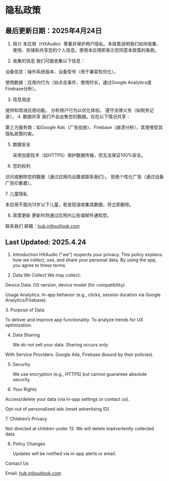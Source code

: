 # 隐私政策
## 最后更新日期：2025年4月24日

1. 简介
本应用（HXAudio）尊重并保护用户隐私。本政策说明我们如何收集、使用、存储和共享您的个人信息。使用本应用即表示您同意本政策的条款。

2. 收集的信息
我们可能收集以下信息：

设备信息：操作系统版本、设备型号（用于兼容性优化）。</p>
使用数据：应用内行为（如点击事件、使用时长，通过Google Analytics或Firebase分析）。</p>

3. 信息用途

提供和改进应用功能。
分析用户行为以优化体验。
遵守法律义务（如税务记录）。
4. 数据共享
我们不会出售您的数据。仅在以下情况共享：</p>

第三方服务商：如Google Ads（广告投放）、Firebase（崩溃分析），其使用受其隐私政策约束。</p>

5. 数据安全</p>
采用加密技术（如HTTPS）保护数据传输，但无法保证100%安全。</p>

6. 您的权利

访问或删除您的数据（通过应用内设置或联系我们）。
拒绝个性化广告（通过设备广告ID重置）。</p>
7. 儿童隐私</p>
本应用不面向13岁以下儿童，若发现误收集其数据，将立即删除。

8. 政策更新
更新时将通过应用内公告或邮件通知您。

联系我们
邮箱：hub.jr@outlook.com


## Last Updated: 2025.4.24

1. Introduction
HXAudio ("we") respects your privacy. This policy explains how we collect, use, and share your personal data. By using the app, you agree to these terms.

2. Data We Collect
We may collect:</p>

Device Data: OS version, device model (for compatibility).</p>
Usage Analytics: In-app behavior (e.g., clicks, session duration via Google Analytics/Firebase).</p>
3. Purpose of Data</p>

To deliver and improve app functionality.
To analyze trends for UX optimization.</p>

4. Data Sharing</p>
We do not sell your data. Sharing occurs only:</p>

With Service Providers: Google Ads, Firebase (bound by their policies).</p>

5. Security</p>
We use encryption (e.g., HTTPS) but cannot guarantee absolute security.</p>

6. Your Rights</p>

Access/delete your data (via in-app settings or contact us).</p>
Opt-out of personalized ads (reset advertising ID).</p>
7. Children’s Privacy</p>
Not directed at children under 13. We will delete inadvertently collected data.

8. Policy Changes</p>
Updates will be notified via in-app alerts or email.</p>

Contact Us</p>
Email: hub.jr@outlook.com</p>
